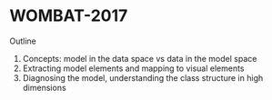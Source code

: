 # WOMBAT-2017

Outline

1. Concepts: model in the data space vs data in the model space
2. Extracting model elements and mapping to visual elements
3. Diagnosing the model, understanding the class structure in high dimensions
